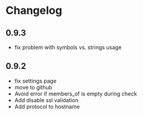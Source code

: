 # Changelog

## 0.9.3
* fix problem with symbols vs. strings usage

## 0.9.2
* fix settings page
* move to github
* Avoid error if members_of is empty during check
* Add disable ssl validation
* Add protocol to hostname
